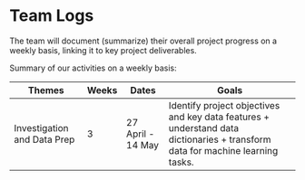 # Team Logs

The team will document (summarize) their overall project progress on a weekly basis, linking it to key project deliverables. 

Summary of our activities on a weekly basis:

| Themes | Weeks | Dates  | Goals  |
| ------------- | ------------- | ------------- | -----------| 
|Investigation and Data Prep|3|27 April - 14 May| Identify project objectives and key data features + understand data dictionaries + transform data for machine learning tasks.|
